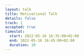 ```yaml
---
layout: talk
title: Motivational Talk
details: false
track: 1
accepted: true
timeslot:
  start: 2022-05-16 16:35:00+02:00
  end: 2022-05-16 16:45:00+02:00
  duration: 10
---
```


<!-- empty //-->
